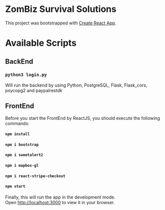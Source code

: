 # ZomBiz Survival Solutions

This project was bootstrapped with [Create React App](https://github.com/facebook/create-react-app).

# Available Scripts

## BackEnd

### `python3 login.py`

Will run the backend by using Python, PostgreSQL, Flask, Flask_cors, psycopg2 and paypalrestdk

## FrontEnd

Before you start the FrontEnd by ReactJS, you should execute the following commands:

#### `npm install`

#### `npm i bootstrap`

#### `npm i sweetalert2`

#### `npm i mapbox-gl`

#### `npm i react-stripe-checkout`

#### `npm start`

Finally, this will run the app in the development mode.\
Open [http://localhost:3000](http://localhost:3000) to view it in your browser.
